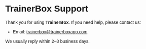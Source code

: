
<!DOCTYPE html>
<html lang="en">
<head>
  <meta charset="UTF-8">
  <title>TrainerBox Support</title>
  <meta name="viewport" content="width=device-width, initial-scale=1.0">
</head>
<body style="font-family: sans-serif; max-width: 600px; margin: auto; padding: 2rem;">
  <h1>TrainerBox Support</h1>
  <p>
    Thank you for using <strong>TrainerBox</strong>.  
    If you need help, please contact us:
  </p>
  <ul>
    <li>Email: <a href="mailto:trainerbox@trainerboxapp.com">trainerbox@trainerboxapp.com</a></li>
  </ul>
  <p>
    We usually reply within 2–3 business days.
  </p>
</body>
</html>

